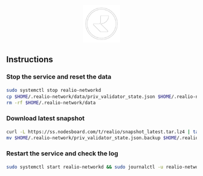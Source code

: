 <p align="center">
  <img height="100" height="auto" src="https://raw.githubusercontent.com/Nodesboard/networks/main/logos/realio.png">
</p>



## Instructions

### Stop the service and reset the data

```bash
sudo systemctl stop realio-networkd
cp $HOME/.realio-network/data/priv_validator_state.json $HOME/.realio-network/priv_validator_state.json.backup
rm -rf $HOME/.realio-network/data
```

### Download latest snapshot

```bash
curl -L https://ss.nodesboard.com/t/realio/snapshot_latest.tar.lz4 | tar -Ilz4 -xf - -C $HOME/.realio-network
mv $HOME/.realio-network/priv_validator_state.json.backup $HOME/.realio-network/data/priv_validator_state.json
```

### Restart the service and check the log

```bash
sudo systemctl start realio-networkd && sudo journalctl -u realio-networkd -f --no-hostname -o cat
```
